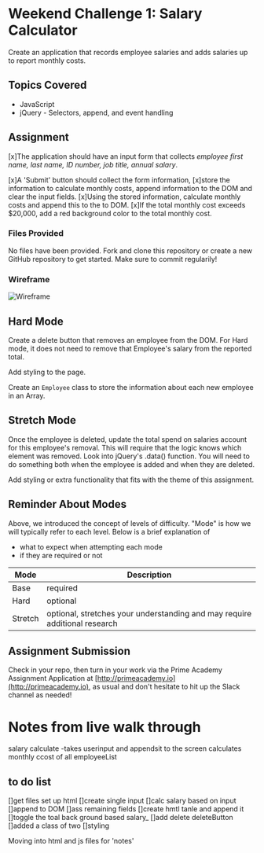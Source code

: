 # Weekend Challenge 1: Salary Calculator
Create an application that records employee salaries and adds salaries up to report monthly costs.

## Topics Covered
- JavaScript
- jQuery - Selectors, append, and event handling

## Assignment

[x]The application should have an input form that collects _employee first name, last name, ID number, job title, annual salary_.

[x]A 'Submit' button should collect the form information,
[x]store the information to calculate monthly costs, append information to the DOM and clear the input fields. [x]Using the stored information, calculate monthly costs and append this to the to DOM.
[x]If the total monthly cost exceeds $20,000, add a red background color to the total monthly cost.

### Files Provided
No files have been provided. Fork and clone this repository or create a new GitHub repository to get started. Make sure to commit regularily!

### Wireframe

![Wireframe](salary-calc-wireframe.png)

## Hard Mode
Create a delete button that removes an employee from the DOM. For Hard mode, it does not need to remove that Employee's salary from the reported total.

Add styling to the page.

Create an `Employee` class to store the information about each new employee in an Array.

## Stretch Mode

Once the employee is deleted, update the total spend on salaries account for this employee's removal. This will require that the logic knows which element was removed. Look into jQuery's .data() function. You will need to do something both when the employee is added and when they are deleted.

Add styling or extra functionality that fits with the theme of this assignment.

## Reminder About Modes

Above, we introduced the concept of levels of difficulty. "Mode" is how we will typically refer to each level. Below is a brief explanation of

* what to expect when attempting each mode
* if they are required or not

Mode | Description
--- | ---
Base | required
Hard | optional
Stretch | optional, stretches your understanding and may require additional research

## Assignment Submission
Check in your repo, then turn in your work via the Prime Academy Assignment Application at [http://primeacademy.io](http://primeacademy.io), as usual and don't hesitate to hit up the Slack channel as needed!

# Notes from live walk through

salary calculate
-takes userinput and appendsit to the screen
calculates monthly ccost of all employeeList

## to do list
[]get files set up html
[]create single input
[]calc salary based on input
[]append to DOM
[]ass remaining fields
[]create hmtl tanle and append it
[]toggle the toal back ground based salary_
[]add delete deleteButton
[]added a class  of two
[]styling


 Moving into html and js files for 'notes'
